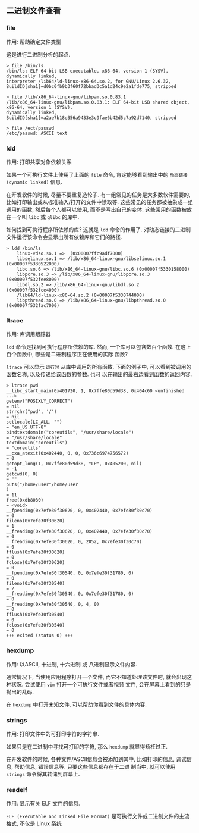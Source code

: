 ## 二进制文件查看

### file

作用: 帮助确定文件类型

这是进行二进制分析的起点.

```
> file /bin/ls
/bin/ls: ELF 64-bit LSB executable, x86-64, version 1 (SYSV), dynamically linked, 
interpreter /lib64/ld-linux-x86-64.so.2, for GNU/Linux 2.6.32, 
BuildID[sha1]=d0bc0fb9b3f60f72bbad3c5a1d24c9e2a1fde775, stripped

> file /lib/x86_64-linux-gnu/libpam.so.0.83.1 
/lib/x86_64-linux-gnu/libpam.so.0.83.1: ELF 64-bit LSB shared object, x86-64, version 1 (SYSV), 
dynamically linked, BuildID[sha1]=a2ae7b18e356a9433e3c9fae6b42d5c7a92d7140, stripped

> file /ect/passwd
/etc/passwd: ASCII text
```

### ldd

作用: 打印共享对象依赖关系

如果一个可执行文件上使用了上面的 `file` 命令, 肯定能够看到输出中的 `动态链接(dynamic linked)` 信息. 

在开发软件的时候, 尽量不要重复造轮子. 有一组常见的任务是大多数软件需要的, 比如打印输出或从标准输入/打开的文件中读取等.
这些常见的任务都被抽象成一组通用的函数, 然后每个人都可以使用, 而不是写出自己的变体. 这些常用的函数被放在一个叫 `libc`
或 `glibc` 的库中.

如何找到可执行程序所依赖的库? 这就是 `ldd` 命令的作用了. 对动态链接的二进制文件运行该命令会显示出所有依赖库和它们的路径.

```
> ldd /bin/ls
	linux-vdso.so.1 =>  (0x00007ffc9adf7000)
	libselinux.so.1 => /lib/x86_64-linux-gnu/libselinux.so.1 (0x00007f5330522000)
	libc.so.6 => /lib/x86_64-linux-gnu/libc.so.6 (0x00007f5330158000)
	libpcre.so.3 => /lib/x86_64-linux-gnu/libpcre.so.3 (0x00007f532fee8000)
	libdl.so.2 => /lib/x86_64-linux-gnu/libdl.so.2 (0x00007f532fce4000)
	/lib64/ld-linux-x86-64.so.2 (0x00007f5330744000)
	libpthread.so.0 => /lib/x86_64-linux-gnu/libpthread.so.0 (0x00007f532fac7000)
```


### ltrace

作用: 库调用跟踪器

`ldd` 命令是找到可执行程序所依赖的库. 然而, 一个库可以包含数百个函数. 在这上百个函数中, 哪些是二进制程序正在使用的实际
函数?

`ltrace` 可以显示 `运行时` 从库中调用的所有函数. 下面的例子中, 可以看到被调用的函数名称, 以及传递给该函数的参数. 也可
以在输出的最右边看到函数的返回内容.

```
> ltrace pwd
__libc_start_main(0x401720, 1, 0x7ffe80d59d38, 0x404c60 <unfinished ...>
getenv("POSIXLY_CORRECT")                                                     = nil
strrchr("pwd", '/')                                                           = nil
setlocale(LC_ALL, "")                                                         = "en_US.UTF-8"
bindtextdomain("coreutils", "/usr/share/locale")                              = "/usr/share/locale"
textdomain("coreutils")                                                       = "coreutils"
__cxa_atexit(0x402440, 0, 0, 0x736c6974756572)                                = 0
getopt_long(1, 0x7ffe80d59d38, "LP", 0x405200, nil)                           = -1
getcwd(0, 0)                                                                  = ""
puts("/home/user"/home/user
)                                                                             = 11
free(0xdb8030)                                                                = <void>
__fpending(0x7efe30f30620, 0, 0x402440, 0x7efe30f30c70)                       = 0
fileno(0x7efe30f30620)                                                        = 1
__freading(0x7efe30f30620, 0, 0x402440, 0x7efe30f30c70)                       = 0
__freading(0x7efe30f30620, 0, 2052, 0x7efe30f30c70)                           = 0
fflush(0x7efe30f30620)                                                        = 0
fclose(0x7efe30f30620)                                                        = 0
__fpending(0x7efe30f30540, 0, 0x7efe30f31780, 0)                              = 0
fileno(0x7efe30f30540)                                                        = 2
__freading(0x7efe30f30540, 0, 0x7efe30f31780, 0)                              = 0
__freading(0x7efe30f30540, 0, 4, 0)                                           = 0
fflush(0x7efe30f30540)                                                        = 0
fclose(0x7efe30f30540)                                                        = 0
+++ exited (status 0) +++
```


### hexdump

作用: 以ASCII, 十进制, 十六进制 或 八进制显示文件内容.

通常情况下, 当使用应用程序打开一个文件, 而它不知道处理该文件时, 就会出现这种状况. 尝试使用 `vim` 打开一个可执行文件或者视频
文件, 会在屏幕上看到的只是抛出的乱码.

在 `hexdump` 中打开未知文件, 可以帮助你看到文件的具体内容. 


### strings

作用: 打印文件中的可打印字符的字符串.

如果只是在二进制中寻找可打印的字符, 那么 `hexdump` 就显得矫枉过正. 

在开发软件的时候, 各种文件/ASCII信息会被添加到其中, 比如打印的信息, 调试信息, 帮助信息, 错误信息等. 只要这些信息都存在于二进
制当中, 就可以使用 `strings` 命令将其转储到屏幕上.


### readelf

作用: 显示有关 ELF 文件的信息.

`ELF (Executable and Linked File Format)` 是可执行文件或二进制文件的主流格式, 不仅是 Linux 系统